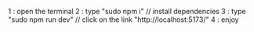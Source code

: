 1 : open the terminal 
2 : type "sudo npm i" // install dependencies
3 : type "sudo npm run dev" // click on the link "http://localhost:5173/"
4 : enjoy 